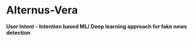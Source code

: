# Alternus-Vera

**User Intent - Intention based ML/ Deep learning approach for fake news detection**
